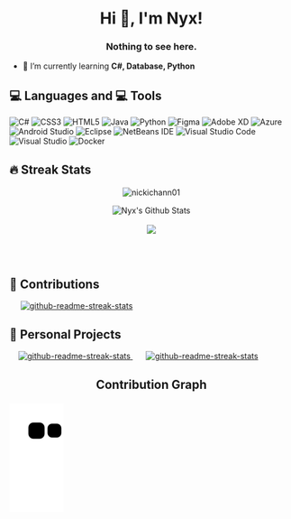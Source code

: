 <!--Banner by yours trully-->
<!--<p> <img align = "center" alt="gif" src="https://github.com/nickichann01/Nickichann01/blob/main/bann.gif" width="1500" height="220"/> </p>-->

<h1 align="center">Hi 👋, I'm Nyx!</h1>
<h3 align="center">Nothing to see here.</h3>

- 🌱 I’m currently learning **C#, Database, Python** <br>

##  💻  Languages and 💻 Tools

![C#](https://img.shields.io/badge/c%23-%23239120.svg?style=for-the-badge&logo=c-sharp&logoColor=white)
![CSS3](https://img.shields.io/badge/css3-%231572B6.svg?style=for-the-badge&logo=css3&logoColor=white)
![HTML5](https://img.shields.io/badge/html5-%23E34F26.svg?style=for-the-badge&logo=html5&logoColor=white)
![Java](https://img.shields.io/badge/java-%23ED8B00.svg?style=for-the-badge&logo=java&logoColor=white)
![Python](https://img.shields.io/badge/python-3670A0?style=for-the-badge&logo=python&logoColor=ffdd54)
![Figma](https://img.shields.io/badge/figma-%23F24E1E.svg?style=for-the-badge&logo=figma&logoColor=white)
![Adobe XD](https://img.shields.io/badge/Adobe%20XD-470137?style=for-the-badge&logo=Adobe%20XD&logoColor=#FF61F6)
![Azure](https://img.shields.io/badge/azure-%230072C6.svg?style=for-the-badge&logo=microsoftazure&logoColor=white)
![Android Studio](https://img.shields.io/badge/Android%20Studio-3DDC84.svg?style=for-the-badge&logo=android-studio&logoColor=white)
![Eclipse](https://img.shields.io/badge/Eclipse-FE7A16.svg?style=for-the-badge&logo=Eclipse&logoColor=white)
![NetBeans IDE](https://img.shields.io/badge/NetBeansIDE-1B6AC6.svg?style=for-the-badge&logo=apache-netbeans-ide&logoColor=white)
![Visual Studio Code](https://img.shields.io/badge/Visual%20Studio%20Code-0078d7.svg?style=for-the-badge&logo=visual-studio-code&logoColor=white)
![Visual Studio](https://img.shields.io/badge/Visual%20Studio-5C2D91.svg?style=for-the-badge&logo=visual-studio&logoColor=white)
![Docker](https://img.shields.io/badge/docker-%230db7ed.svg?style=for-the-badge&logo=docker&logoColor=white)
<br>
 
## 🔥 Streak Stats <!--& 💻 Programming Used-->
 
 <p align="center"> <img align="center" src="https://github-readme-streak-stats.herokuapp.com/?user=nickichann01&" alt="nickichann01" /> </p>
 <p align= "center"> <img align = "center" alt="Nyx's Github Stats" src="https://denvercoder1-github-readme-stats.vercel.app/api/?username=nickichann01&show_icons=true&theme=transparent&hide_border=true&bg_color=FFFFFF&title_color=000000&icon_color=FFA500"/></p>
 <p align ="center"> <img align ="center" src="https://github-readme-stats.vercel.app/api/top-langs/?username=nickichann01&layout=compact"/></p>
 <br>
 <br>

## 🤝 Contributions

<p align="left">
&nbsp;&nbsp;&nbsp;&nbsp;&nbsp;<a href="https://github.com/Coding4Buddies/BatShooter" target="_blank"><img width="270" src="https://denvercoder1-github-readme-stats.vercel.app/api/pin/?username=Coding4Buddies&repo=BatShooter&theme=react&bg_color=1F222E&title_color=F85D7F&icon_color=F8D866&hide_border=true&show_icons=false" alt="github-readme-streak-stats"> <a> </p>
 
 
 ## 📁 Personal Projects
<p align="left">
&nbsp;&nbsp;&nbsp;&nbsp;<a href="https://github.com/nickichann01/Simple-Game" target="_blank"><img width="270" src="https://denvercoder1-github-readme-stats.vercel.app/api/pin/?username=nickichann01&repo=Simple-Game&theme=react&bg_color=1F222E&title_color=F85D7F&icon_color=F8D866&hide_border=true&show_icons=false" alt="github-readme-streak-stats"> <a>  &nbsp;&nbsp;&nbsp;&nbsp;&nbsp;
 <a href="https://github.com/nickichann01/Cube" target="_blank"><img width="270" src="https://denvercoder1-github-readme-stats.vercel.app/api/pin/?username=nickichann01&repo=Cube&theme=react&bg_color=1F222E&title_color=F85D7F&icon_color=F8D866&hide_border=true&show_icons=false" alt="github-readme-streak-stats"> <a></p>


<!-- Credits to @mishmanners for this amazing snake eating contribution graph-->
## <p align="center"> Contribution Graph </p>
![snake gif](https://github.com/nickichann01/Nickichann01/blob/output/github-contribution-grid-snake.svg)
